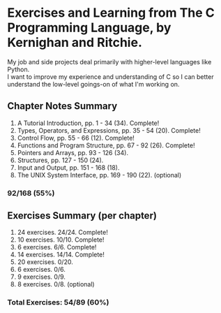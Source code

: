 # Exercises and Learning from The C Programming Language, by Kernighan and Ritchie.

My job and side projects deal primarily with higher-level languages like Python.  
I want to improve my experience and understanding of C so I can better understand the low-level goings-on of what I'm working on.


## Chapter Notes Summary
1. A Tutorial Introduction, pp. 1 - 34 (34). Complete!
2. Types, Operators, and Expressions, pp. 35 - 54 (20). Complete!
3. Control Flow, pp. 55 - 66 (12). Complete!
4. Functions and Program Structure, pp. 67 - 92 (26). Complete!
5. Pointers and Arrays, pp. 93 - 126 (34).
6. Structures, pp. 127 - 150 (24).
7. Input and Output, pp. 151 - 168 (18).
8. The UNIX System Interface, pp. 169 - 190 (22). (optional)

### 92/168 (55%)

## Exercises Summary (per chapter)
1. 24 exercises. 24/24. Complete!
2. 10 exercises. 10/10. Complete!
3. 6 exercises. 6/6. Complete!
4. 14 exercises. 14/14. Complete!
5. 20 exercises. 0/20.
6. 6 exercises. 0/6.
7. 9 exercises. 0/9.
8. 8 exercises. 0/8. (optional)

### Total Exercises: 54/89 (60%)


